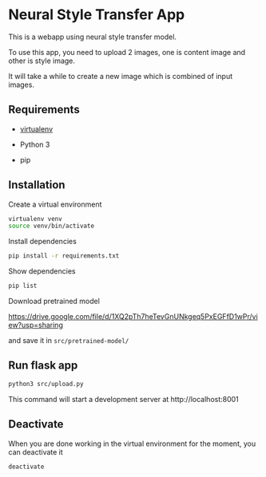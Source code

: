 # Neural Style Transfer App

This is a webapp using neural style transfer model.

To use this app, you need to upload 2 images, one is content image and other is style image.

It will take a while to create a new image which is combined of input images.

## Requirements

- [virtualenv](https://virtualenv.pypa.io/en/latest/)

- Python 3

- pip

## Installation

Create a virtual environment

```bash
virtualenv venv
source venv/bin/activate
```

Install dependencies

```bash
pip install -r requirements.txt
```

Show dependencies

```bash
pip list
```

Download pretrained model

https://drive.google.com/file/d/1XQ2pTh7heTevGnUNkgeq5PxEGFfD1wPr/view?usp=sharing

and save it in `src/pretrained-model/`

## Run flask app

```bash
python3 src/upload.py
```
This command will start a development server at http://localhost:8001

## Deactivate

When you are done working in the virtual environment for the moment, you can deactivate it

```bash
deactivate
```
